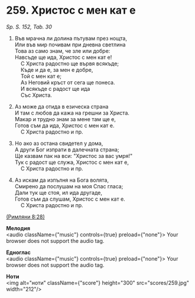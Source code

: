 # 259. Христос с мен кат е  

*Sp. S. 152, Tab. 30*  

1. Във мрачна ли долина пътувам през нощта,  
Или във мир почивам при дневна светлина  
Това аз само знам, че зле или добре:  
Навсъде ще ида, Христос с мен кат е!  
    С Христа радостно ще вървя всякъде;  
    Къде и да е, за мен е добре,  
    Той с мен кат е;  
    Аз Неговий кръст от сега ще понеса.  
    И всякъде с радост ще ида  
    Със Христа.  

2. Аз може да отида в езическа страна  
И там с любов да кажа на грешни за Христа.  
Макар и трудно знам за мене там ще е,  
Готов съм да ида, Христос с мен кат е.  
    С Христа радостно и пр.  

3. Но ако аз остана свидетел у дома,  
А други Бог изпрати в далечната страна;  
Ще казвам пак на вси: "Христос за вас умря!"  
Тук с радост ще служа, Христос с мен кат е,  
    С Христа радостно и пр.  

4. Аз искам да изпълня на Бога волята,  
Смирено да послушам на моя Спас гласа;  
Дали тук ще стоя, ил ида другаде,  
Готов съм да слушам, Христос с мен кат е.  
    С Христа радостно и пр.  

[(Римляни 8:28)](http://biblia.bg/index.php?k=52&g=8&s=28)  

__Мелодия__  
<audio className={"music"} controls={true} preload={"none"}><source src="mp3/259.mp3" type="audio/mpeg"/>
Your browser does not support the audio tag.
</audio>  

__Едноглас__  
<audio className={"music"} controls={true} preload={"none"}><source src="transp/259.mp3" type="audio/mpeg"/>
Your browser does not support the audio tag.
</audio>  

__Ноти__  
<img alt="ноти" className={"score"} height="300" src="scores/259.jpg" width="212"/>
